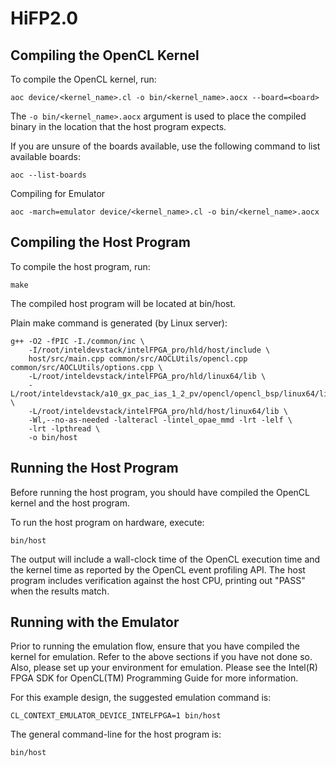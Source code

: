 # HiFP2.0

## Compiling the OpenCL Kernel
To compile the OpenCL kernel, run:
```
aoc device/<kernel_name>.cl -o bin/<kernel_name>.aocx --board=<board>
```
The `-o bin/<kernel_name>.aocx` argument is used to place the compiled binary in the location that the host program expects.

If you are unsure of the boards available, use the following command to list available boards:
```
aoc --list-boards
```

Compiling for Emulator
```
aoc -march=emulator device/<kernel_name>.cl -o bin/<kernel_name>.aocx
```

## Compiling the Host Program
To compile the host program, run:
```
make
```

The compiled host program will be located at bin/host.

Plain make command is generated (by Linux server):
```
g++ -O2 -fPIC -I./common/inc \
    -I/root/inteldevstack/intelFPGA_pro/hld/host/include \
    host/src/main.cpp common/src/AOCLUtils/opencl.cpp common/src/AOCLUtils/options.cpp \
    -L/root/inteldevstack/intelFPGA_pro/hld/linux64/lib \
    -L/root/inteldevstack/a10_gx_pac_ias_1_2_pv/opencl/opencl_bsp/linux64/lib \
    -L/root/inteldevstack/intelFPGA_pro/hld/host/linux64/lib \
    -Wl,--no-as-needed -lalteracl -lintel_opae_mmd -lrt -lelf \
    -lrt -lpthread \
	-o bin/host
```

## Running the Host Program
Before running the host program, you should have compiled the OpenCL kernel and the host program.

To run the host program on hardware, execute:
```
bin/host
```

The output will include a wall-clock time of the OpenCL execution time and the kernel time as reported by the OpenCL event profiling API. 
The host program includes verification against the host CPU, printing out "PASS" when the results match.

## Running with the Emulator
Prior to running the emulation flow, ensure that you have compiled the kernel for emulation. Refer to the above sections if you have not done so. Also, please set up your environment for emulation. Please see the Intel(R) FPGA SDK for OpenCL(TM) Programming Guide for more information.

For this example design, the suggested emulation command is:
```
CL_CONTEXT_EMULATOR_DEVICE_INTELFPGA=1 bin/host
```

The general command-line for the host program is:
```
bin/host 
```